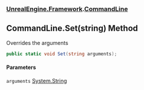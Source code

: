 ### [UnrealEngine.Framework](./UnrealEngine-Framework.md 'UnrealEngine.Framework').[CommandLine](./CommandLine.md 'UnrealEngine.Framework.CommandLine')
## CommandLine.Set(string) Method
Overrides the arguments  
```csharp
public static void Set(string arguments);
```
#### Parameters
<a name='UnrealEngine-Framework-CommandLine-Set(string)-arguments'></a>
`arguments` [System.String](https://docs.microsoft.com/en-us/dotnet/api/System.String 'System.String')  
  
